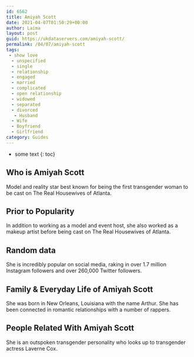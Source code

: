 ```yaml
---
id: 6562
title: Amiyah Scott
date: 2021-04-07T01:50:29+00:00
author: Laima
layout: post
guid: https://ukdataservers.com/amiyah-scott/
permalink: /04/07/amiyah-scott
tags:
 - show love
  - unspecified
  - single
  - relationship
  - engaged
  - married
  - complicated
  - open relationship
  - widowed
  - separated
  - divorced
   - Husband
  - Wife
  - Boyfriend
  - Girlfriend
category: Guides
---
```


* some text
{: toc}


## Who is Amiyah Scott
                  
                  
                  
Model and reality star best known for being the first transgender woman to be cast on The Real Housewives of Atlanta.
                  
              
            
              
            
                
                
                
## Prior to Popularity
                  
                  
                  
In addition to working as a model and event host, she also worked as a makeup artist before being cast on The Real Housewives of Atlanta.
                  
              
            
              
            
                
                
                
## Random data
                  
                  
                  
She is incredibly popular on social media, raking in over 1.7 million Instagram followers and over 260,000 Twitter followers.
                  
              
            
              
            
                
                
                
## Family & Everyday Life of Amiyah Scott
                  
                  
                  
She was born in New Orleans, Louisiana with the name Arthur. She has been connected in romantic relationships with a number of rappers.
                  
              
            
              
            
                
                
                
## People Related With Amiyah Scott
                  
                  
                  
She is an outspoken transgender personality who looks up to transgender actress Laverne Cox.
                  
              
            
              
            
                
              
            
              
              
            
            
              
            
          
          
          